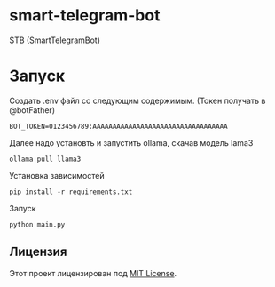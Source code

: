 # smart-telegram-bot
STB (SmartTelegramBot) 

# Запуск
Создать .env файл со следующим содержимым. (Токен получать в @botFather)
```
BOT_TOKEN=0123456789:AAAAAAAAAAAAAAAAAAAAAAAAAAAAAAAAAA
```
Далее надо установть и запустить ollama, скачав модель lama3
```
ollama pull llama3
```
Установка зависимостей
```
pip install -r requirements.txt
```
Запуск 
```
python main.py
```

## Лицензия
Этот проект лицензирован под [MIT License](./LICENSE).
